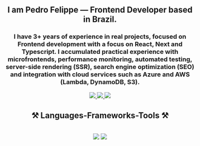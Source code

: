 <h2 align="center">I am Pedro Felippe — Frontend Developer based in Brazil.<h3>


 
<div align="center"> 
  <span>
  I have 3+ years of experience in real projects, focused on Frontend development with a focus on React, Next and Typescript. I accumulated practical experience with microfrontends, performance monitoring, automated testing, server-side rendering (SSR), search engine optimization (SEO) and integration with cloud services such as Azure and AWS (Lambda, DynamoDB, S3).
</p>
  <a href="mailto:pedfelippe@gmail.com">
    <img src="https://img.shields.io/badge/Gmail-333333?style=for-the-badge&logo=gmail&logoColor=blue" />
  </a>
  
  <a href="https://www.linkedin.com/in/pedro-felippe/" target="_blank">
    <img src="https://img.shields.io/badge/LinkedIn-0077B5?style=for-the-badge&logo=linkedin&logoColor=white" target="_blank" />
  </a>
  
  <a href="https://portfolio-pefelippe.vercel.app/" target="_blank">
     <img src="https://img.shields.io/badge/Portfolio-FF5722?style=for-the-badge&logo=todoist&logoColor=white" target="_blank" /> <!-- sqlite, safari, google-chrome are other good icon options -->
  </a>
</div>


 
<h2 align="center">⚒️ Languages-Frameworks-Tools ⚒️</h2>
<br/>
<div align="center">
    <img src="https://skillicons.dev/icons?i=react,bootstrap,mui,html,css,vscode,github,figma,tailwind,git,r" />
    <img src="https://skillicons.dev/icons?i=nodejs,python,javascript,typescript,express,firebase,mongodb,c,java,nextjs,mysql,flask" /><br>
</div>



